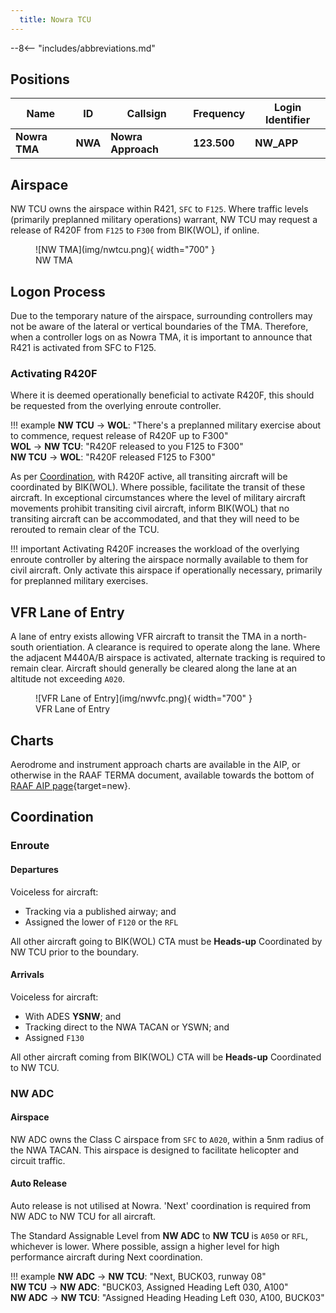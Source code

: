 ```yaml
---
  title: Nowra TCU
---
```


--8<-- "includes/abbreviations.md"

## Positions
| Name               | ID      | Callsign       | Frequency        | Login Identifier              |
| ------------------ | --------------| -------------- | ---------------- | --------------------------------------|
| **Nowra TMA**    | **NWA** | **Nowra Approach** | **123.500**          | **NW_APP**        |

## Airspace
NW TCU owns the airspace within R421, `SFC` to `F125`. Where traffic levels (primarily preplanned military operations) warrant, NW TCU may request a release of R420F from `F125` to `F300` from BIK(WOL), if online.

<figure markdown>
![NW TMA](img/nwtcu.png){ width="700" }
<figcaption>NW TMA</figcaption>
</figure>

## Logon Process
Due to the temporary nature of the airspace, surrounding controllers may not be aware of the lateral or vertical boundaries of the TMA. Therefore, when a controller logs on as Nowra TMA, it is important to announce that R421 is activated from SFC to F125.

### Activating R420F
Where it is deemed operationally beneficial to activate R420F, this should be requested from the overlying enroute controller.

!!! example
    <span class="hotline">**NW TCU** -> **WOL**</span>: "There's a preplanned military exercise about to commence, request release of R420F up to F300"  
    <span class="hotline">**WOL** -> **NW TCU**</span>: "R420F released to you F125 to F300"  
    <span class="hotline">**NW TCU** -> **WOL**</span>: "R420F released F125 to F300"   

As per [Coordination](#enroute), with R420F active, all transiting aircraft will be coordinated by BIK(WOL). Where possible, facilitate the transit of these aircraft. In exceptional circumstances where the level of military aircraft movements prohibit transiting civil aircraft, inform BIK(WOL) that no transiting aircraft can be accommodated, and that they will need to be rerouted to remain clear of the TCU.

!!! important
    Activating R420F increases the workload of the overlying enroute controller by altering the airspace normally available to them for civil aircraft. Only activate this airspace if operationally necessary, primarily for preplanned military exercises.

## VFR Lane of Entry
A lane of entry exists allowing VFR aircraft to transit the TMA in a north-south orientiation. A clearance is required to operate along the lane. Where the adjacent M440A/B airspace is activated, alternate tracking is required to remain clear. Aircraft should generally be cleared along the lane at an altitude not exceeding `A020`.

<figure markdown>
![VFR Lane of Entry](img/nwvfc.png){ width="700" }
<figcaption>VFR Lane of Entry</figcaption>
</figure>

## Charts
Aerodrome and instrument approach charts are available in the AIP, or otherwise in the RAAF TERMA document, available towards the bottom of [RAAF AIP page](https://ais-af.airforce.gov.au/australian-aip){target=new}.

## Coordination
### Enroute
#### Departures
Voiceless for aircraft:
 
- Tracking via a published airway; and  
- Assigned the lower of `F120` or the `RFL`

All other aircraft going to BIK(WOL) CTA must be **Heads-up** Coordinated by NW TCU prior to the boundary. 

#### Arrivals
Voiceless for aircraft:

- With ADES **YSNW**; and   
- Tracking direct to the NWA TACAN or YSWN; and  
- Assigned `F130`

All other aircraft coming from BIK(WOL) CTA will be **Heads-up** Coordinated to NW TCU.

### NW ADC
#### Airspace
NW ADC owns the Class C airspace from `SFC` to `A020`, within a 5nm radius of the NWA TACAN. This airspace is designed to facilitate helicopter and circuit traffic.

#### Auto Release
Auto release is not utilised at Nowra. 'Next' coordination is required from NW ADC to NW TCU for all aircraft.

The Standard Assignable Level from **NW ADC** to **NW TCU** is `A050` or `RFL`, whichever is lower. Where possible, assign a higher level for high performance aircraft during Next coordination.

!!! example
    <span class="hotline">**NW ADC** -> **NW TCU**</span>: "Next, BUCK03, runway 08"  
    <span class="hotline">**NW TCU** -> **NW ADC**</span>: "BUCK03, Assigned Heading Left 030, A100"  
    <span class="hotline">**NW ADC** -> **NW TCU**</span>: "Assigned Heading Heading Left 030, A100, BUCK03"